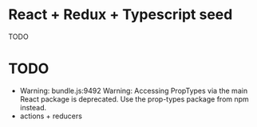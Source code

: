 # React + Redux + Typescript seed

TODO

# TODO

* Warning: bundle.js:9492 Warning: Accessing PropTypes via the main React package is deprecated. Use the prop-types package from npm instead.
* actions + reducers